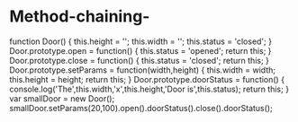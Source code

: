 # Method-chaining-

function Door() {
 this.height = '';
 this.width = '';
 this.status = 'closed';
}
Door.prototype.open = function() {
 this.status = 'opened';
 return this;
}
Door.prototype.close = function() {
 this.status = 'closed';
 return this;
}
Door.prototype.setParams = function(width,height) {
 this.width = width;
 this.height = height;
 return this;
}
Door.prototype.doorStatus = function() {
 console.log('The',this.width,'x',this.height,'Door is',this.status);
 return this;
}
var smallDoor = new Door();
smallDoor.setParams(20,100).open().doorStatus().close().doorStatus();
